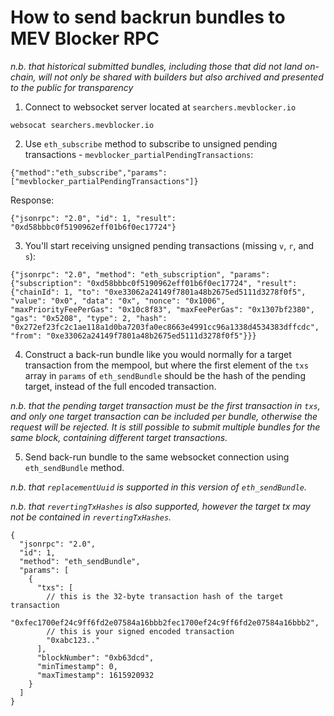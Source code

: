 # How to send backrun bundles to MEV Blocker RPC

_n.b. that historical submitted bundles, including those that did not land on-chain, will not only be shared with builders but also archived and presented to the public for transparency_

1. Connect to websocket server located at `searchers.mevblocker.io`

```
websocat searchers.mevblocker.io
```

2. Use `eth_subscribe` method to subscribe to unsigned pending transactions - `mevblocker_partialPendingTransactions`:

```
{"method":"eth_subscribe","params": ["mevblocker_partialPendingTransactions"]}
```

Response:

```
{"jsonrpc": "2.0", "id": 1, "result": "0xd58bbbc0f5190962eff01b6f0ec17724"}
```

3. You'll start receiving unsigned pending transactions (missing `v`, `r`, and `s`):

```
{"jsonrpc": "2.0", "method": "eth_subscription", "params": {"subscription": "0xd58bbbc0f5190962eff01b6f0ec17724", "result": {"chainId": 1, "to": "0xe33062a24149f7801a48b2675ed5111d3278f0f5", "value": "0x0", "data": "0x", "nonce": "0x1006", "maxPriorityFeePerGas": "0x10c8f83", "maxFeePerGas": "0x1307bf2380", "gas": "0x5208", "type": 2, "hash": "0x272ef23fc2c1ae118a1d0ba7203fa0ec8663e4991cc96a1338d4534383dffcdc", "from": "0xe33062a24149f7801a48b2675ed5111d3278f0f5"}}}
```

4. Construct a back-run bundle like you would normally for a target transaction from the mempool, but where the first element of the `txs` array in `params` of `eth_sendBundle` should be the hash of the pending target, instead of the full encoded transaction.

_n.b. that the pending target transaction must be the first transaction in `txs`, and only one target transaction can be included per bundle, otherwise the request will be rejected. It is still possible to submit multiple bundles for the same block, containing different target transactions._

5. Send back-run bundle to the same websocket connection using `eth_sendBundle` method.

_n.b. that `replacementUuid` is supported in this version of `eth_sendBundle`._

_n.b. that `revertingTxHashes` is also supported, however the target tx may not be contained in `revertingTxHashes`._

```
{
  "jsonrpc": "2.0",
  "id": 1,
  "method": "eth_sendBundle",
  "params": [
    {
      "txs": [
        // this is the 32-byte transaction hash of the target transaction
        "0xfec1700ef24c9ff6fd2e07584a16bbb2fec1700ef24c9ff6fd2e07584a16bbb2",
        // this is your signed encoded transaction
        "0xabc123.."
      ],
      "blockNumber": "0xb63dcd",
      "minTimestamp": 0,
      "maxTimestamp": 1615920932
    }
  ]
}
```
